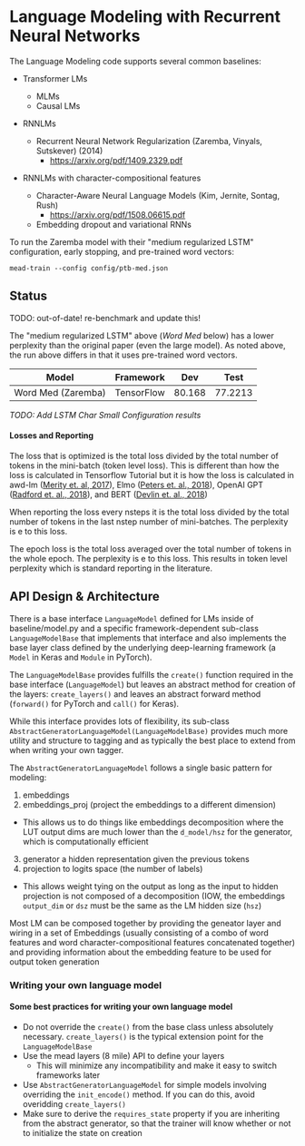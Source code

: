 # Language Modeling with Recurrent Neural Networks

The Language Modeling code supports several common baselines:

- Transformer LMs
  - MLMs
  - Causal LMs

- RNNLMs
  - Recurrent Neural Network Regularization (Zaremba, Vinyals, Sutskever) (2014)
    - https://arxiv.org/pdf/1409.2329.pdf
- RNNLMs with character-compositional features
  - Character-Aware Neural Language Models (Kim, Jernite, Sontag, Rush)
     - https://arxiv.org/pdf/1508.06615.pdf
  - Embedding dropout and variational RNNs
  
To run the Zaremba model with their "medium regularized LSTM" configuration, early stopping, and pre-trained word vectors:


```
mead-train --config config/ptb-med.json
```

## Status

TODO: out-of-date! re-benchmark and update this!

The "medium regularized LSTM" above (_Word Med_ below) has a lower perplexity than the original paper (even the large model).
As noted above, the run above differs in that it uses pre-trained word vectors.

|        Model       | Framework  | Dev    |  Test   |
| ------------------ | ---------- | ------ | ------- |
| Word Med (Zaremba) | TensorFlow | 80.168 | 77.2213 |

_TODO: Add LSTM Char Small Configuration results_

#### Losses and Reporting

The loss that is optimized is the total loss divided by the total number of tokens in the mini-batch (token level loss). This is different than how the loss is calculated in Tensorflow Tutorial but it is how the loss is calculated in awd-lm ([Merity et. al, 2017](https://arxiv.org/abs/1708.02182)), Elmo ([Peters et. al., 2018](https://arxiv.org/abs/1802.05365)), OpenAI GPT ([Radford et. al., 2018](https://s3-us-west-2.amazonaws.com/openai-assets/research-covers/language-unsupervised/language_understanding_paper.pdf)), and BERT ([Devlin et. al., 2018](https://arxiv.org/pdf/1810.04805.pdf))

When reporting the loss every nsteps it is the total loss divided by the total number of tokens in the last nstep number of mini-batches. The perplexity is e to this loss.

The epoch loss is the total loss averaged over the total number of tokens in the whole epoch. The perplexity is e to this loss. This results in token level perplexity which is standard reporting in the literature.



## API Design & Architecture

There is a base interface `LanguageModel` defined for LMs inside of baseline/model.py and a specific framework-dependent sub-class `LanguageModelBase` that implements that interface and also implements the base layer class defined by the underlying deep-learning framework (a `Model` in Keras and `Module` in PyTorch).

The `LanguageModelBase` provides fulfills the `create()` function required in the base interface (`LanguageModel`) but leaves an abstract method for creation of the layers: `create_layers()` and leaves an abstract forward method (`forward()` for PyTorch and `call()` for Keras).

While this interface provides lots of flexibility, its sub-class `AbstractGeneratorLanguageModel(LanguageModelBase)` provides much more utility and structure to tagging and as typically the best place to extend from when writing your own tagger.

The `AbstractGeneratorLanguageModel` follows a single basic pattern for modeling:

1. embeddings
2. embeddings_proj (project the embeddings to a different dimension)
  - This allows us to do things like embeddings decomposition where the LUT output dims are much lower than the `d_model/hsz` for the generator, which is computationally efficient
3. generator a hidden representation given the previous tokens
4. projection to logits space (the number of labels)
  - This allows weight tying on the output as long as the input to hidden projection is not composed of a decomposition (IOW, the embeddings `output_dim` or `dsz` must be the same as the LM hidden size (`hsz`)

Most LM can be composed together by providing the geneator layer and wiring in a set of Embeddings (usually consisting of a combo of word features and word character-compositional features concatenated together) and providing information about the embedding feature to be used for output token generation

### Writing your own language model

#### Some best practices for writing your own language model

- Do not override the `create()` from the base class unless absolutely necessary.  `create_layers()` is the typical extension point for the `LanguageModelBase`
- Use the mead layers (8 mile) API to define your layers
  - This will minimize any incompatibility and make it easy to switch frameworks later
- Use `AbstractGeneratorLanguageModel` for simple models involving overriding the `init_encode()` method.  If you can do this, avoid overidding `create_layers()`
- Make sure to derive the `requires_state` property if you are inheriting from the abstract generator, so that the trainer will know whether or not to initialize the state on creation
